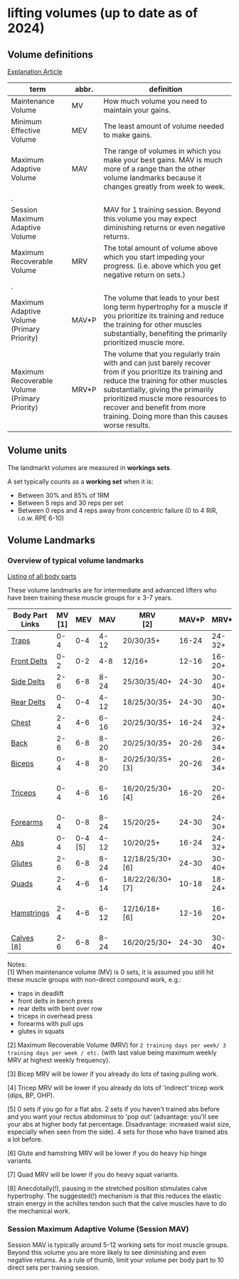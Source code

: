 # lifting volumes (up to date as of 2024)

## Volume definitions
[Explanation Article](https://rpstrength.com/blogs/articles/training-volume-landmarks-muscle-growth)

term                                          | abbr. | definition
 ---                                          | ---   | ---
Maintenance Volume                            | MV    | How much volume you need to maintain your gains.
Minimum Effective Volume                      | MEV   | The least amount of volume needed to make gains.
Maximum Adaptive Volume                       | MAV   | The range of volumes in which you make your best gains. MAV is much more of a range than the other volume landmarks because it changes greatly from week to week.
.                                             |       |
Session Maximum Adaptive Volume               |       | MAV for 1 training session. Beyond this volume you may expect diminishing returns or even negative returns.
Maximum Recoverable Volume                    | MRV   | The total amount of volume above which you start impeding your progress. (i.e. above which you get negative return on sets.)
.                                             |       |
Maximum Adaptive Volume (Primary Priority)    | MAV*P | The volume that leads to your best long term hypertrophy for a muscle if you prioritize its training and reduce the training for other muscles substantially, benefiting the primarily prioritized muscle more.
Maximum Recoverable Volume (Primary Priority) | MRV*P | The volume that you regularly train with and can just barely recover from if you prioritize its training and reduce the training for other muscles substantially, giving the primarily prioritized muscle more resources to recover and benefit from more training. Doing more than this causes worse results.


## Volume units

The landmarkt volumes are measured in **workings sets**.

A set typically counts as a **working set** when it is:
* Between 30% and 85% of 1RM 
* Between 5 reps and 30 reps per set
* Between 0 reps and 4 reps away from concentric failure (0 to 4 RIR, i.o.w. RPE 6-10)


## Volume Landmarks

### Overview of typical volume landmarks 
[Listing of all body parts](https://rpstrength.com/blogs/articles/hypertrophy-training-guide-central-hub)

These volume landmarks are for intermediate and advanced lifters who have been training these muscle groups for ≥ 3-7 years.



Body Part Links                                                                            | MV<br>[1] | MEV        | MAV   | MRV<br>[2]          | MAV*P | MRV*P  | Freq/week | Suggested reps                         |
----------                                                                                 | ----      | ----       | ----  | ----                | ----  | ----   | ----      | ----                                   |
[Traps](https://renaissanceperiodization.com/trap-training-tips-hypertrophy/)              | 0-4       | 0-4        | 4-12  | 20/30/35+           | 16-24 | 24-32+ | 2-6       | 10-20                                  |
[Front Delts](https://rpstrength.com/blogs/articles/front-delt-training-tips-hypertrophy/) | 0-2       | 0-2        | 4-8   | 12/16+              | 12-16 | 16-20+ | 1-2       | 6-10                                   |
[Side Delts](https://rpstrength.com/blogs/articles/side-delt-size-training-tips)           | 2-6       | 6-8        | 8-24  | 25/30/35/40+        | 24-30 | 30-40+ | 2-6       | 10-12                                  |
[Rear Delts](https://rpstrength.com/blogs/articles/rear-delt-size-training-tips)           | 0-4       | 0-4        | 4-12  | 18/25/30/35+        | 24-30 | 30-40+ | 2-6       | 10-30                                  |
[Chest](https://renaissanceperiodization.com/chest-training-tips-hypertrophy/)             | 2-4       | 4-6        | 6-16  | 20/25/30/35+        | 16-24 | 24-32+ | 1.5-3     | 8-12                                   |
[Back](https://renaissanceperiodization.com/back-training-tips-hypertrophy/)               | 2-6       | 6-8        | 8-20  | 20/25/30/35+        | 20-26 | 26-34+ | 2-4       | 6-20                                   |
[Biceps](https://rpstrength.com/blogs/articles/bicep-training-tips-hypertrophy)            | 0-4       | 4-8        | 8-20  | 20/25/30/35+<br>[3] | 20-26 | 26-34+ | 2-6       | 8-15                                   |
[Triceps](https://rpstrength.com/blogs/articles/triceps-hypertrophy-training-tips/)        | 0-4       | 4-6        | 6-16  | 16/20/25/30+<br>[4] | 16-20 | 20-26+ | 2-4       | 6-15 (presses),<br> 10-20 (extensions) |
[Forearms](https://rpstrength.com/blogs/articles/forearm-growth-training-tips)             | 0-4       | 0-8        | 8-24  | 15/20/25+           | 24-30 | 24-30+ | 2-5       | 5-30                                   |
[Abs](https://rpstrength.com/blogs/articles/ab-hypertrophy-training-tips)                  | 0-4       | 0-4<br>[5] | 4-12  | 10/20/25+           | 16-24 | 24-32+ | 3-5       | 8-20                                   |
[Glutes](https://renaissanceperiodization.com/glute-training-tips-hypertrophy/)            | 2-6       | 6-8        | 8-24  | 12/18/25/30+<br>[6] | 24-30 | 30-40+ | 2-3       | 8-12                                   |
[Quads](https://rpstrength.com/blogs/articles/quad-size-training-tips)                     | 2-4       | 4-6        | 6-14  | 18/22/26/30+<br>[7] | 10-18 | 18-24+ | 1.5-3     | 8-15                                   |
[Hamstrings](https://rpstrength.com/blogs/articles/hamstring-hypertrophy-training-tips)    | 2-4       | 4-6        | 6-12  | 12/16/18+<br>[6]    | 12-16 | 16-20+ | 2-3       | 5-10 (hinge),<br> 10-20 (leg curls)    |
[Calves](https://rpstrength.com/blogs/articles/calves-hypertrophy-training-tips)<br>[8]    | 2-6       | 6-8        | 8-24  | 16/20/25/30+        | 24-30 | 30-40+ | 2-4       | 10-30                                  |


Notes:                    
[1] When maintenance volume (MV) is 0 sets, it is assumed you still hit these muscle groups with non-direct compound work, e.g.:
* traps in deadlift
* front delts in bench press
* rear delts with bent over row
* triceps in overhead press
* forearms with pull ups
* glutes in squats
               
[2] Maximum Recoverable Volume (MRV) for `2 training days per week/ 3 training days per week / etc.` (with last value being maximum weekly MRV at highest weekly frequency).                   

[3] Bicep MRV will be lower if you already do lots of taxing pulling work.                       

[4] Tricep MRV will be lower if you already do lots of 'indirect' tricep work (dips, BP, OHP).        

[5] 0 sets if you go for a flat abs. 2 sets if you haven't trained abs before and you want your rectus abdominus to 'pop out' (advantage: you'll see your abs at higher body fat percentage. Disadvantage: increased waist size, especially when seen from the side). 4 sets for those who have trained abs a lot before.                    

[6] Glute and hamstring MRV will be lower if you do heavy hip hinge variants.                             

[7] Quad MRV will be lower if you do heavy squat variants.                        

[8] Anecdotally(!), pausing in the stretched position stimulates calve hypertrophy. The suggested(!) mechanism is that this reduces the elastic strain energy in the achilles tendon such that the calve muscles have to do the mechanical work.   


### Session Maximum Adaptive Volume (Session MAV)
Session MAV is typically around 5-12 working sets for most muscle groups. Beyond this volume you are more likely to see diminishing and even negative returns. As a rule of thumb, limit your volume per body part to 10 direct sets per training session.  



